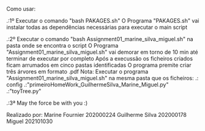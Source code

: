 Como usar:

.:1º Executar o comando "bash PAKAGES.sh" 
	O Programa "PAKAGES.sh" vai instalar todas as dependências necessárias para executar o main script

.:2º Executar o comando "bash Assignment01_marine_silva_miguel.sh" na pasta onde se encontra o script
	O Programa "Assignment01_marine_silva_miguel.sh" vai demorar em torno de 10 min até terminar de executar por completo
	Após a execussão os ficheiros criados ficam arrumados em cinco pastas identificadas
	O programa premite criar três árvores em formato .pdf
	Nota: Executar o programa "Assignment01_marine_silva_miguel.sh" na mesma pasta que os ficheiros: 
	.: config
	.:"primeiroHomeWork_GuilhermeSilva_Marine_Miguel.py"
	.:"toyTree.py"

.:3ª May the force be with you :)

Realizado por:
Marine Fournier 202000224
Guilherme Silva 202000178
Miguel 202101030
    
